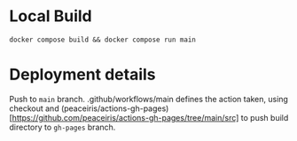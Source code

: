 # Local Build

```shell
docker compose build && docker compose run main
```

# Deployment details

Push to `main` branch. .github/workflows/main defines the action taken,
using checkout and (peaceiris/actions-gh-pages)[https://github.com/peaceiris/actions-gh-pages/tree/main/src] to push build directory to `gh-pages` branch.
